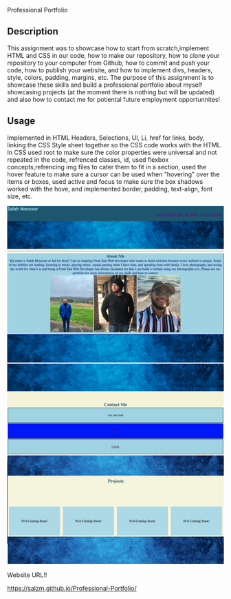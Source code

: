 Professional Portfolio
## Description

This assignment was to showcase how to start from scratch,implement HTML and CSS in our code, how to make our repository, how to clone your repository to your computer from Github, how to commit and push your code, how to publish your website, and how to implement divs, headers, style, colors, padding, margins, etc. The purpose of this assignment is to showcase these skills and build a professional portfolio about myself showcasing projects (at the moment there is nothing but will be updated) and also how to contact me for potiental future employment opportunnites! 


## Usage
Implemented in HTML Headers, Selections, Ul, Li, href for links, body, linking the CSS Style sheet together so the CSS code works with the HTML.
In CSS used root to make sure the color properties were universal and not repeated in the code, refrenced classes, id, used flexbox concepts,refrencing img files to cater them to fit in a section, used the hover feature to make sure a cursor can be used when "hovering" over the items or boxes, used active and focus to make sure the box shadows worked with the hove, and implemented border, padding, text-align, font size, etc.


![alt text](./Header.png)
![alt text](./About%20Me.png)
![alt text](./Project.png)
![alt text](./Contact%20Me.png)



Website URL!!

https://salzm.github.io/Professional-Portfolio/